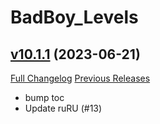 # BadBoy_Levels

## [v10.1.1](https://github.com/funkydude/BadBoy_Levels/tree/v10.1.1) (2023-06-21)
[Full Changelog](https://github.com/funkydude/BadBoy_Levels/compare/v10.1.0...v10.1.1) [Previous Releases](https://github.com/funkydude/BadBoy_Levels/releases)

- bump toc  
- Update ruRU (#13)  
